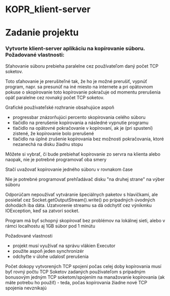 # KOPR_klient-server

# Zadanie projektu

### Vytvorte klient-server aplikáciu na kopírovanie súboru. Požadované vlastnosti:

Sťahovanie súboru prebieha paralelne cez používateľom daný počet TCP soketov.

Toto sťahovanie je prerušiteľné tak, že ho je možné prerušiť, vypnúť program, napr. sa presunúť na iné miesto na internete a pri opätovnom pokuse o skopírovanie toto kopírovanie pokračuje od momentu prerušenia opäť paralelne cez rovnaký počet TCP soketov.

Grafické používateľské rozhranie obsahujúce aspoň
- progressbar znázorňujúci percento skopírovania celého súboru
- tlačidlo na prerušenie kopírovania a následné vypnutie programu
- tlačidlo na opätovné pokračovanie v kopírovaní, ak je (pri spustení) zistené, že kopírovanie bolo prerušené
- tlačidlo na úplné zrušenie kopírovania bez možnosti pokračovania, ktoré nezanechá na disku žiadnu stopu

Môžete si vybrať, či bude prebiehať kopírovanie zo servra na klienta alebo naopak, nie je potrebné programovať oba smery

Stačí uvažovať kopírovanie jedného súboru v rovnakom čase

Nie je potrebné programovať prehľadávač disku "na druhej strane" na výber súboru

Odporúčam nepoužívať vytváranie špeciálnych paketov s hlavičkami, ale posielať cez Socket.getOutputStream().write() po prípadných úvodných dohodách iba dáta. Uzatvorenie streamu sa dá odchytiť cez výnikmku IOException, keď sa zatvorí socket.

Program má byť schopný skopírovať bez problémov na lokálnej sieti, alebo v rámci localhostu aj 1GB súbor pod 1 minútu

Požadované vlastnosti
- projekt musí využívať na správu vlákien Executor
- použite aspoň jeden synchronizér
- odchyťte v úlohe udalosť prerušenia

Počet dokopy vytvorených TCP spojení počas celej doby kopírovania musí byť rovný počtu TCP Soketov zadaných používateľom s prípadným bonusovým jedným TCP soketom/spojením na manažovanie kopírovania (ak máte potrebu ho použiť) - teda, počas kopírovania žiadne nové TCP spojenia nevznikajú

